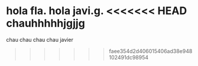 hola fla.
hola javi.g.
<<<<<<< HEAD
chauhhhhhjgjjg
=======
chau chau chau chau javier
>>>>>>> faee354d2d406015406ad38e948102491dc98954
